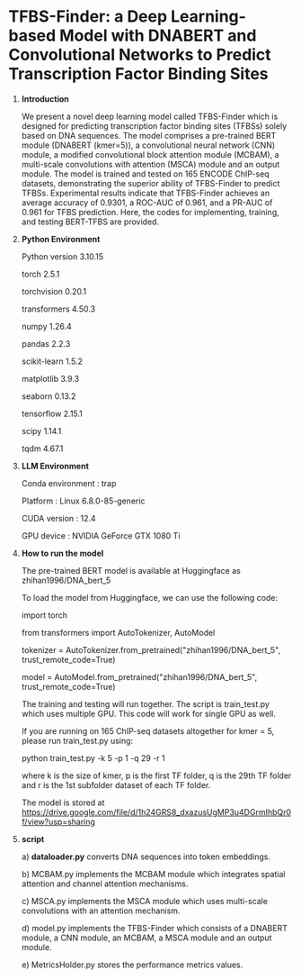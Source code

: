 # TFBS-Finder: a Deep Learning-based Model with DNABERT and Convolutional Networks to Predict Transcription Factor Binding Sites

1. **Introduction**
   
   We present a novel deep learning model called TFBS-Finder which is designed for predicting transcription factor binding sites (TFBSs) solely based on DNA sequences. The model comprises a pre-trained BERT module (DNABERT (kmer=5)), a convolutional neural network          (CNN) module, a modified convolutional block attention module (MCBAM), a multi-scale convolutions with attention (MSCA) module and an output module. The model is trained and tested on 165 ENCODE ChIP-seq datasets, demonstrating the superior ability of TFBS-Finder        to predict TFBSs. Experimental results indicate that TFBS-Finder achieves an average accuracy of 0.9301, a ROC-AUC of 0.961, and a PR-AUC of 0.961 for TFBS prediction. Here, the codes for implementing, training, and testing BERT-TFBS are provided.

2. **Python Environment**
 
   Python version           3.10.15
   
   torch                    2.5.1
   
   torchvision               0.20.1
  
   transformers              4.50.3
  
   numpy                     1.26.4
  
   pandas                    2.2.3
  
   scikit-learn              1.5.2
  
   matplotlib                3.9.3
  
   seaborn                   0.13.2
  
   tensorflow                2.15.1
  
   scipy                     1.14.1
  
   tqdm                      4.67.1

3. **LLM Environment**
   
   Conda environment   : trap

   Platform            : Linux 6.8.0-85-generic
  
   CUDA version        : 12.4
  
   GPU device          : NVIDIA GeForce GTX 1080 Ti

4. **How to run the model**

   The pre-trained BERT model is available at Huggingface as zhihan1996/DNA_bert_5

   To load the model from Huggingface, we can use the following code:
   
   import torch
   
   from transformers import AutoTokenizer, AutoModel
   
   tokenizer = AutoTokenizer.from_pretrained("zhihan1996/DNA_bert_5", trust_remote_code=True)
   
   model = AutoModel.from_pretrained("zhihan1996/DNA_bert_5", trust_remote_code=True)
   
   The training and testing will run together. The script is train_test.py which uses multiple GPU. This code will work for single GPU as well. 
   
   If you are running on 165 ChIP-seq datasets altogether for kmer = 5, please run train_test.py using:

   python train_test.py -k 5 -p 1 -q 29 -r 1

   where k is the size of kmer, p is the first TF folder, q is the 29th TF folder and r is the 1st subfolder dataset of each TF folder.
   
   The model is stored at https://drive.google.com/file/d/1h24GRS8_dxazusUgMP3u4DGrmIhbQr0f/view?usp=sharing

6. **script**
   
   a) **dataloader.py** converts DNA sequences into token embeddings.
   
   b) MCBAM.py implements the MCBAM module which integrates spatial attention and channel attention mechanisms.
   
   c) MSCA.py implements the MSCA module which uses multi-scale convolutions with an attention mechanism.
   
   d) model.py implements the TFBS-Finder which consists of a DNABERT module, a CNN module, an MCBAM, a MSCA module and an output module.
   
   e) MetricsHolder.py stores the performance metrics values.
   






   
